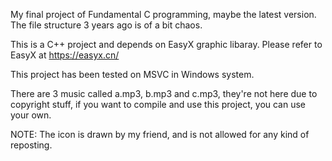 My final project of Fundamental C programming, maybe the latest version. The file structure 3 years ago is of a bit chaos.

This is a C++ project and depends on EasyX graphic libaray. Please refer to EasyX at https://easyx.cn/

This project has been tested on MSVC in Windows system.

There are 3 music called a.mp3, b.mp3 and c.mp3, they're not here due to copyright stuff, if you want to compile and use this project, you can use your own.

NOTE: The icon is drawn by my friend, and is not allowed for any kind of reposting.
